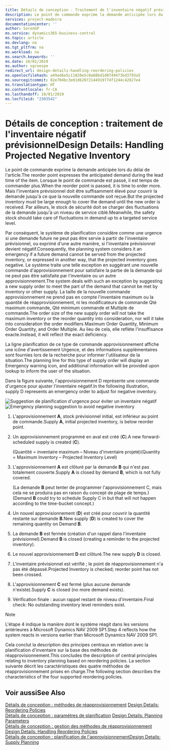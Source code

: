 ```yaml
---
title: Détails de conception - Traitement de l'inventaire négatif prévisionnel | Microsoft Docs
description: Le point de commande exprime la demande anticipée lors du délai de l'article. Lorsque le point de commande est passé, il est temps de commander plus. Mais l'inventaire prévisionnel doit être suffisamment élevé pour couvrir la demande jusqu'à ce que la nouvelle commande soit reçue. Par ailleurs, le stock de sécurité doit se charger des fluctuations de la demande jusqu'à un niveau de service ciblé.
services: project-madeira
documentationcenter: ''
author: SorenGP
ms.service: dynamics365-business-central
ms.topic: article
ms.devlang: na
ms.tgt_pltfrm: na
ms.workload: na
ms.search.keywords: ''
ms.date: 10/01/2019
ms.author: sgroespe
redirect_url: design-details-handling-reordering-policies
ms.openlocfilehash: a49ad6e5c11820e5c0a68bd1d0749473bd3793a5
ms.sourcegitcommit: 02e704bc3e01d62072144919774f1244c42827e4
ms.translationtype: HT
ms.contentlocale: fr-CA
ms.lasthandoff: 10/01/2019
ms.locfileid: "2303542"
---
```

# <a name="design-details-handling-projected-negative-inventory"></a><span data-ttu-id="1324b-106">Détails de conception : traitement de l'inventaire négatif prévisionnel</span><span class="sxs-lookup"><span data-stu-id="1324b-106">Design Details: Handling Projected Negative Inventory</span></span>
<span data-ttu-id="1324b-107">Le point de commande exprime la demande anticipée lors du délai de l'article.</span><span class="sxs-lookup"><span data-stu-id="1324b-107">The reorder point expresses the anticipated demand during the lead time of the item.</span></span> <span data-ttu-id="1324b-108">Lorsque le point de commande est passé, il est temps de commander plus.</span><span class="sxs-lookup"><span data-stu-id="1324b-108">When the reorder point is passed, it is time to order more.</span></span> <span data-ttu-id="1324b-109">Mais l'inventaire prévisionnel doit être suffisamment élevé pour couvrir la demande jusqu'à ce que la nouvelle commande soit reçue.</span><span class="sxs-lookup"><span data-stu-id="1324b-109">But the projected inventory must be large enough to cover the demand until the new order is received.</span></span> <span data-ttu-id="1324b-110">Par ailleurs, le stock de sécurité doit se charger des fluctuations de la demande jusqu'à un niveau de service ciblé.</span><span class="sxs-lookup"><span data-stu-id="1324b-110">Meanwhile, the safety stock should take care of fluctuations in demand up to a targeted service level.</span></span>  

 <span data-ttu-id="1324b-111">Par conséquent, le système de planification considère comme une urgence si une demande future ne peut pas être servie à partir de l'inventaire prévisionnel, ou exprimé d'une autre manière, si l'inventaire prévisionnel devient négatif.</span><span class="sxs-lookup"><span data-stu-id="1324b-111">Consequently, the planning system considers it an emergency if a future demand cannot be served from the projected inventory, or expressed in another way, that the projected inventory goes negative.</span></span> <span data-ttu-id="1324b-112">Le système traite une telle exception en suggérant une nouvelle commande d'approvisionnement pour satisfaire la partie de la demande qui ne peut pas être satisfaite par l'inventaire ou un autre approvisionnement.</span><span class="sxs-lookup"><span data-stu-id="1324b-112">The system deals with such an exception by suggesting a new supply order to meet the part of the demand that cannot be met by inventory or other supply.</span></span> <span data-ttu-id="1324b-113">La taille de la nouvelle commande approvisionnement ne prend pas en compte l'inventaire maximum ou la quantité de réapprovisionnement, ni les modificateurs de commande Qté maximum commande, Qté minimum commande et Multiple de commande.</span><span class="sxs-lookup"><span data-stu-id="1324b-113">The order size of the new supply order will not take the maximum inventory or the reorder quantity into consideration, nor will it take into consideration the order modifiers Maximum Order Quantity, Minimum Order Quantity, and Order Multiple.</span></span> <span data-ttu-id="1324b-114">Au lieu de cela, elle reflète l'insuffisance exacte.</span><span class="sxs-lookup"><span data-stu-id="1324b-114">Instead, it will reflect the exact deficiency.</span></span>  

 <span data-ttu-id="1324b-115">La ligne planification de ce type de commande approvisionnement affiche une icône d'avertissement Urgence, et des informations supplémentaires sont fournies lors de la recherche pour informer l'utilisateur de la situation.</span><span class="sxs-lookup"><span data-stu-id="1324b-115">The planning line for this type of supply order will display an Emergency warning icon, and additional information will be provided upon lookup to inform the user of the situation.</span></span>  

 <span data-ttu-id="1324b-116">Dans la figure suivante, l'approvisionnement D représente une commande d'urgence pour ajuster l'inventaire négatif.</span><span class="sxs-lookup"><span data-stu-id="1324b-116">In the following illustration, supply D represents an emergency order to adjust for negative inventory.</span></span>  

 <span data-ttu-id="1324b-117">![Suggestion de planification d'urgence pour éviter un inventaire négatif](media/nav_app_supply_planning_2_negative_inventory.png "Suggestion de planification d'urgence pour éviter un inventaire négatif")</span><span class="sxs-lookup"><span data-stu-id="1324b-117">![Emergency planning suggestion to avoid negative inventory](media/nav_app_supply_planning_2_negative_inventory.png "Emergency planning suggestion to avoid negative inventory")</span></span>  

1.  <span data-ttu-id="1324b-118">L'approvisionnement **A**, stock prévisionnel initial, est inférieur au point de commande.</span><span class="sxs-lookup"><span data-stu-id="1324b-118">Supply **A**, initial projected inventory, is below reorder point.</span></span>  
2.  <span data-ttu-id="1324b-119">Un approvisionnement programmé en aval est créé (**C**).</span><span class="sxs-lookup"><span data-stu-id="1324b-119">A new forward-scheduled supply is created (**C**).</span></span>  

     <span data-ttu-id="1324b-120">(Quantité = inventaire maximum – Niveau d'inventaire projeté)</span><span class="sxs-lookup"><span data-stu-id="1324b-120">(Quantity = Maximum Inventory – Projected Inventory Level)</span></span>  
3.  <span data-ttu-id="1324b-121">L'approvisionnement **A** est clôturé par la demande **B** qui n'est pas totalement couverte.</span><span class="sxs-lookup"><span data-stu-id="1324b-121">Supply **A** is closed by demand **B**, which is not fully covered.</span></span>  

     <span data-ttu-id="1324b-122">(La demande **B** peut tenter de programmer l'approvisionnement C, mais cela ne se produira pas en raison du concept de plage de temps.)</span><span class="sxs-lookup"><span data-stu-id="1324b-122">(Demand **B** could try to schedule Supply C in but that will not happen according to the time-bucket concept.)</span></span>  
4.  <span data-ttu-id="1324b-123">Un nouvel approvisionnement (**D**) est créé pour couvrir la quantité restante sur demande **B**.</span><span class="sxs-lookup"><span data-stu-id="1324b-123">New supply (**D**) is created to cover the remaining quantity on Demand **B**.</span></span>  
5.  <span data-ttu-id="1324b-124">La demande **B** est fermée (création d'un rappel dans l'inventaire prévisionnel).</span><span class="sxs-lookup"><span data-stu-id="1324b-124">Demand **B** is closed (creating a reminder to the projected inventory).</span></span>  
6.  <span data-ttu-id="1324b-125">Le nouvel approvisionnement **D** est clôturé.</span><span class="sxs-lookup"><span data-stu-id="1324b-125">The new supply **D** is closed.</span></span>  
7.  <span data-ttu-id="1324b-126">L'inventaire prévisionnel est vérifié ; le point de réapprovisionnement n'a pas été dépassé.</span><span class="sxs-lookup"><span data-stu-id="1324b-126">Projected Inventory is checked; reorder point has not been crossed.</span></span>  
8.  <span data-ttu-id="1324b-127">L'approvisionnement **C** est fermé (plus aucune demande n'existe).</span><span class="sxs-lookup"><span data-stu-id="1324b-127">Supply **C** is closed (no more demand exists).</span></span>  
9. <span data-ttu-id="1324b-128">Vérification finale : aucun rappel restant de niveau d'inventaire.</span><span class="sxs-lookup"><span data-stu-id="1324b-128">Final check: No outstanding inventory level reminders exist.</span></span>  

> [!NOTE]  
>  <span data-ttu-id="1324b-129">L'étape 4 indique la manière dont le système réagit dans les versions antérieures à Microsoft Dynamics NAV 2009 SP1.</span><span class="sxs-lookup"><span data-stu-id="1324b-129">Step 4 reflects how the system reacts in versions earlier than Microsoft Dynamics NAV 2009 SP1.</span></span>  

 <span data-ttu-id="1324b-130">Cela conclut la description des principes centraux en relation avec la planification d'inventaire sur la base des méthodes de réapprovisionnement.</span><span class="sxs-lookup"><span data-stu-id="1324b-130">This concludes the description of central principles relating to inventory planning based on reordering policies.</span></span> <span data-ttu-id="1324b-131">La section suivante décrit les caractéristiques des quatre méthodes de réapprovisionnement prises en charge.</span><span class="sxs-lookup"><span data-stu-id="1324b-131">The following section describes the characteristics of the four supported reordering policies.</span></span>  

## <a name="see-also"></a><span data-ttu-id="1324b-132">Voir aussi</span><span class="sxs-lookup"><span data-stu-id="1324b-132">See Also</span></span>  
 <span data-ttu-id="1324b-133">[Détails de conception : méthodes de réapprovisionnement](design-details-reordering-policies.md) </span><span class="sxs-lookup"><span data-stu-id="1324b-133">[Design Details: Reordering Policies](design-details-reordering-policies.md) </span></span>  
 <span data-ttu-id="1324b-134">[Détails de conception : paramètres de planification](design-details-planning-parameters.md) </span><span class="sxs-lookup"><span data-stu-id="1324b-134">[Design Details: Planning Parameters](design-details-planning-parameters.md) </span></span>  
 <span data-ttu-id="1324b-135">[Détails de conception : gestion des méthodes de réapprovisionnement](design-details-handling-reordering-policies.md) </span><span class="sxs-lookup"><span data-stu-id="1324b-135">[Design Details: Handling Reordering Policies](design-details-handling-reordering-policies.md) </span></span>  
 [<span data-ttu-id="1324b-136">Détails de conception : planification de l'approvisionnement</span><span class="sxs-lookup"><span data-stu-id="1324b-136">Design Details: Supply Planning</span></span>](design-details-supply-planning.md)
